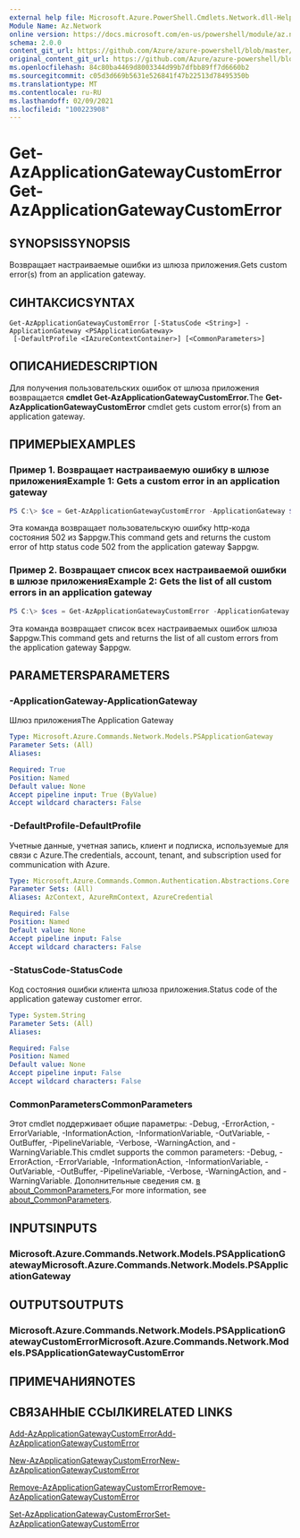 ```yaml
---
external help file: Microsoft.Azure.PowerShell.Cmdlets.Network.dll-Help.xml
Module Name: Az.Network
online version: https://docs.microsoft.com/en-us/powershell/module/az.network/get-azapplicationgatewaycustomerror
schema: 2.0.0
content_git_url: https://github.com/Azure/azure-powershell/blob/master/src/Network/Network/help/Get-AzApplicationGatewayCustomError.md
original_content_git_url: https://github.com/Azure/azure-powershell/blob/master/src/Network/Network/help/Get-AzApplicationGatewayCustomError.md
ms.openlocfilehash: 84c80ba4469d8003344d99b7dfbb89ff7d6660b2
ms.sourcegitcommit: c05d3d669b5631e526841f47b22513d78495350b
ms.translationtype: MT
ms.contentlocale: ru-RU
ms.lasthandoff: 02/09/2021
ms.locfileid: "100223908"
---
```

# <span data-ttu-id="aa6e6-101">Get-AzApplicationGatewayCustomError</span><span class="sxs-lookup"><span data-stu-id="aa6e6-101">Get-AzApplicationGatewayCustomError</span></span>

## <span data-ttu-id="aa6e6-102">SYNOPSIS</span><span class="sxs-lookup"><span data-stu-id="aa6e6-102">SYNOPSIS</span></span>
<span data-ttu-id="aa6e6-103">Возвращает настраиваемые ошибки из шлюза приложения.</span><span class="sxs-lookup"><span data-stu-id="aa6e6-103">Gets custom error(s) from an application gateway.</span></span>

## <span data-ttu-id="aa6e6-104">СИНТАКСИС</span><span class="sxs-lookup"><span data-stu-id="aa6e6-104">SYNTAX</span></span>

```
Get-AzApplicationGatewayCustomError [-StatusCode <String>] -ApplicationGateway <PSApplicationGateway>
 [-DefaultProfile <IAzureContextContainer>] [<CommonParameters>]
```

## <span data-ttu-id="aa6e6-105">ОПИСАНИЕ</span><span class="sxs-lookup"><span data-stu-id="aa6e6-105">DESCRIPTION</span></span>
<span data-ttu-id="aa6e6-106">Для получения пользовательских ошибок от шлюза приложения возвращается **cmdlet Get-AzApplicationGatewayCustomError.**</span><span class="sxs-lookup"><span data-stu-id="aa6e6-106">The **Get-AzApplicationGatewayCustomError** cmdlet gets custom error(s) from an application gateway.</span></span>

## <span data-ttu-id="aa6e6-107">ПРИМЕРЫ</span><span class="sxs-lookup"><span data-stu-id="aa6e6-107">EXAMPLES</span></span>

### <span data-ttu-id="aa6e6-108">Пример 1. Возвращает настраиваемую ошибку в шлюзе приложения</span><span class="sxs-lookup"><span data-stu-id="aa6e6-108">Example 1: Gets a custom error in an application gateway</span></span>
```powershell
PS C:\> $ce = Get-AzApplicationGatewayCustomError -ApplicationGateway $appgw -StatusCode HttpStatus502
```

<span data-ttu-id="aa6e6-109">Эта команда возвращает пользовательскую ошибку http-кода состояния 502 из $appgw.</span><span class="sxs-lookup"><span data-stu-id="aa6e6-109">This command gets and returns the custom error of http status code 502 from the application gateway $appgw.</span></span>

### <span data-ttu-id="aa6e6-110">Пример 2. Возвращает список всех настраиваемой ошибки в шлюзе приложения</span><span class="sxs-lookup"><span data-stu-id="aa6e6-110">Example 2: Gets the list of all custom errors in an application gateway</span></span>
```powershell
PS C:\> $ces = Get-AzApplicationGatewayCustomError -ApplicationGateway $appgw
```

<span data-ttu-id="aa6e6-111">Эта команда возвращает список всех настраиваемых ошибок шлюза $appgw.</span><span class="sxs-lookup"><span data-stu-id="aa6e6-111">This command gets and returns the list of all custom errors from the application gateway $appgw.</span></span>

## <span data-ttu-id="aa6e6-112">PARAMETERS</span><span class="sxs-lookup"><span data-stu-id="aa6e6-112">PARAMETERS</span></span>

### <span data-ttu-id="aa6e6-113">-ApplicationGateway</span><span class="sxs-lookup"><span data-stu-id="aa6e6-113">-ApplicationGateway</span></span>
<span data-ttu-id="aa6e6-114">Шлюз приложения</span><span class="sxs-lookup"><span data-stu-id="aa6e6-114">The Application Gateway</span></span>

```yaml
Type: Microsoft.Azure.Commands.Network.Models.PSApplicationGateway
Parameter Sets: (All)
Aliases:

Required: True
Position: Named
Default value: None
Accept pipeline input: True (ByValue)
Accept wildcard characters: False
```

### <span data-ttu-id="aa6e6-115">-DefaultProfile</span><span class="sxs-lookup"><span data-stu-id="aa6e6-115">-DefaultProfile</span></span>
<span data-ttu-id="aa6e6-116">Учетные данные, учетная запись, клиент и подписка, используемые для связи с Azure.</span><span class="sxs-lookup"><span data-stu-id="aa6e6-116">The credentials, account, tenant, and subscription used for communication with Azure.</span></span>

```yaml
Type: Microsoft.Azure.Commands.Common.Authentication.Abstractions.Core.IAzureContextContainer
Parameter Sets: (All)
Aliases: AzContext, AzureRmContext, AzureCredential

Required: False
Position: Named
Default value: None
Accept pipeline input: False
Accept wildcard characters: False
```

### <span data-ttu-id="aa6e6-117">-StatusCode</span><span class="sxs-lookup"><span data-stu-id="aa6e6-117">-StatusCode</span></span>
<span data-ttu-id="aa6e6-118">Код состояния ошибки клиента шлюза приложения.</span><span class="sxs-lookup"><span data-stu-id="aa6e6-118">Status code of the application gateway customer error.</span></span>

```yaml
Type: System.String
Parameter Sets: (All)
Aliases:

Required: False
Position: Named
Default value: None
Accept pipeline input: False
Accept wildcard characters: False
```

### <span data-ttu-id="aa6e6-119">CommonParameters</span><span class="sxs-lookup"><span data-stu-id="aa6e6-119">CommonParameters</span></span>
<span data-ttu-id="aa6e6-120">Этот cmdlet поддерживает общие параметры: -Debug, -ErrorAction, -ErrorVariable, -InformationAction, -InformationVariable, -OutVariable, -OutBuffer, -PipelineVariable, -Verbose, -WarningAction, and -WarningVariable.</span><span class="sxs-lookup"><span data-stu-id="aa6e6-120">This cmdlet supports the common parameters: -Debug, -ErrorAction, -ErrorVariable, -InformationAction, -InformationVariable, -OutVariable, -OutBuffer, -PipelineVariable, -Verbose, -WarningAction, and -WarningVariable.</span></span> <span data-ttu-id="aa6e6-121">Дополнительные сведения см. [в about_CommonParameters.](http://go.microsoft.com/fwlink/?LinkID=113216)</span><span class="sxs-lookup"><span data-stu-id="aa6e6-121">For more information, see [about_CommonParameters](http://go.microsoft.com/fwlink/?LinkID=113216).</span></span>

## <span data-ttu-id="aa6e6-122">INPUTS</span><span class="sxs-lookup"><span data-stu-id="aa6e6-122">INPUTS</span></span>

### <span data-ttu-id="aa6e6-123">Microsoft.Azure.Commands.Network.Models.PSApplicationGateway</span><span class="sxs-lookup"><span data-stu-id="aa6e6-123">Microsoft.Azure.Commands.Network.Models.PSApplicationGateway</span></span>

## <span data-ttu-id="aa6e6-124">OUTPUTS</span><span class="sxs-lookup"><span data-stu-id="aa6e6-124">OUTPUTS</span></span>

### <span data-ttu-id="aa6e6-125">Microsoft.Azure.Commands.Network.Models.PSApplicationGatewayCustomError</span><span class="sxs-lookup"><span data-stu-id="aa6e6-125">Microsoft.Azure.Commands.Network.Models.PSApplicationGatewayCustomError</span></span>

## <span data-ttu-id="aa6e6-126">ПРИМЕЧАНИЯ</span><span class="sxs-lookup"><span data-stu-id="aa6e6-126">NOTES</span></span>

## <span data-ttu-id="aa6e6-127">СВЯЗАННЫЕ ССЫЛКИ</span><span class="sxs-lookup"><span data-stu-id="aa6e6-127">RELATED LINKS</span></span>

[<span data-ttu-id="aa6e6-128">Add-AzApplicationGatewayCustomError</span><span class="sxs-lookup"><span data-stu-id="aa6e6-128">Add-AzApplicationGatewayCustomError</span></span>](./Add-AzApplicationGatewayCustomError.md)

[<span data-ttu-id="aa6e6-129">New-AzApplicationGatewayCustomError</span><span class="sxs-lookup"><span data-stu-id="aa6e6-129">New-AzApplicationGatewayCustomError</span></span>](./New-AzApplicationGatewayCustomError.md)

[<span data-ttu-id="aa6e6-130">Remove-AzApplicationGatewayCustomError</span><span class="sxs-lookup"><span data-stu-id="aa6e6-130">Remove-AzApplicationGatewayCustomError</span></span>](./Remove-AzApplicationGatewayCustomError.md)

[<span data-ttu-id="aa6e6-131">Set-AzApplicationGatewayCustomError</span><span class="sxs-lookup"><span data-stu-id="aa6e6-131">Set-AzApplicationGatewayCustomError</span></span>](./Set-AzApplicationGatewayCustomError.md)
